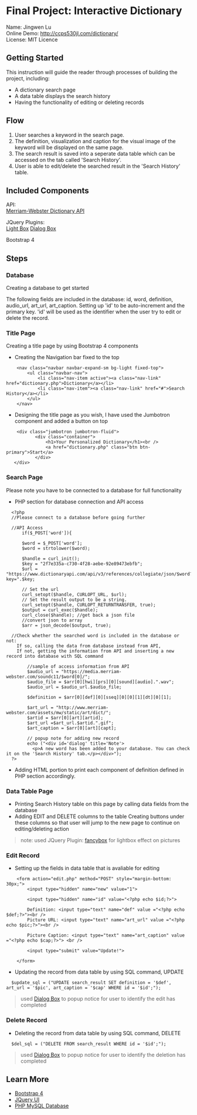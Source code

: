 # Final Project: Interactive Dictionary 
Name: Jingwen Lu    
Online Demo: http://ccps530jl.com/dictionary/   
License: MIT Licence 

## Getting Started
This instruction will guide the reader through processes of building the project, including:  
* A dictionary search page
* A data table displays the search history
* Having the functionality of editing or deleting records 


## Flow
1. User searches a keyword in the search page.
2. The definition, visualization and caption for the visual image of the keyword will be displayed on the same page.
3. The search result is saved into a seperate data table which can be accessed on the tab called 'Search History'.
4. User is able to edit/delete the searched result in the 'Search History' table.

## Included Components 
API:  
[Merriam-Webster Dictionary API](https://dictionaryapi.com/) 

JQuery Plugins:  
[Light Box](http://fancyapps.com/fancybox/3/) 
[Dialog Box](https://jqueryui.com/dialog/)

Bootstrap 4

## Steps

### Database
Creating a database to get started

The following fields are included in the database: id, word, definition, audio_url, art_url, art_caption.
Setting up 'id' to be auto-increment and the primary key.
'id' will be used as the identifier when the user try to edit or delete the record.
### Title Page
Creating a title page by using Bootstrap 4 components

* Creating the Navigation bar fixed to the top 

``` 
    <nav class="navbar navbar-expand-sm bg-light fixed-top">
        <ul class="navbar-nav">
            <li class="nav-item active"><a class="nav-link" href="dictionary.php">Dictionary</a></li>
            <li class="nav-item"><a class="nav-link" href="#">Search History</a></li>        
        </ul>
    </nav>    
 ```
 * Designing the title page as you wish, I have used the Jumbotron component and added a button on top
 ```
     <div class="jumbotron jumbotron-fluid">
            <div class="container">
                <h1>Your Personalized Dictionary</h1><br />
                <a href="dictionary.php" class="btn btn-primary">Start</a>
            </div>
    </div>
```
### Search Page 
Please note you have to be connected to a database for full functionality 
* PHP section for database connection and API access
```
  <?php
  //Please connect to a database before going further 
  
  //API Access
      if($_POST['word']){  
            
      $word = $_POST['word'];
      $word = strtolower($word);

      $handle = curl_init();
      $key = "2f7e335a-c730-4f28-aebe-92e89473ebfb";
      $url = "https://www.dictionaryapi.com/api/v3/references/collegiate/json/$word?key=".$key;

      // Set the url
      curl_setopt($handle, CURLOPT_URL, $url);
      // Set the result output to be a string.
      curl_setopt($handle, CURLOPT_RETURNTRANSFER, true);
      $output = curl_exec($handle);
      curl_close($handle); //get back a json file
      //convert json to array
      $arr = json_decode($output, true);
    
  //Check whether the searched word is included in the database or not:
    If so, calling the data from database instead from API, 
    If not, getting the information from API and inserting a new record into database with SQL command
      
        //sample of access information from API
        $audio_url = "https://media.merriam-webster.com/soundc11/$word[0]/";
        $audio_file = $arr[0][hwi][prs][0][sound][audio].".wav";
        $audio_url = $audio_url.$audio_file;

        $definition = $arr[0][def][0][sseq][0][0][1][dt][0][1];

        $art_url = "http://www.merriam-webster.com/assets/mw/static/art/dict/";
        $artid = $arr[0][art][artid];
        $art_url =$art_url.$artid.".gif";
        $art_caption = $arr[0][art][capt];
     
        // popup note for adding new record
        echo ("<div id='dialog' title='Note'>
          <p>A new word has been added to your database. You can check it on the 'Search History' tab.</p></div>");
  ?>
```
* Adding HTML portion to print each component of definition defined in PHP section accordingly. 

### Data Table Page
  
* Printing Search History table on this page by calling data fields from the database  
* Adding EDIT and DELETE columns to the table 
Creating buttons under these columns so that user will jump to the new page to continue on editing/deleting action

> note: used JQuery Plugin: [fancybox](http://fancyapps.com/fancybox/3/) for lightbox effect on pictures 


### Edit Record
* Setting up the fields in data table that is avaliable for editing  
```
    <form action="edit.php" method="POST" style="margin-bottom: 30px;">
        <input type="hidden" name="new" value="1">

        <input type="hidden" name="id" value="<?php echo $id;?>">

        Definition: <input type="text" name="def" value ="<?php echo $def;?>"><br />        
        Picture URL: <input type="text" name="art_url" value ="<?php echo $pic;?>"><br />
        
        Picture Caption: <input type="text" name="art_caption" value ="<?php echo $cap;?>"> <br />

        <input type="submit" value="Update!">

    </form>
```
* Updating the record from data table by using SQL command, UPDATE
```
  $update_sql = ("UPDATE search_result SET definition = '$def', art_url = '$pic', art_caption = '$cap' WHERE id = '$id';");

```
> used [Dialog Box](https://jqueryui.com/dialog/) to popup notice for user to identify the edit has completed

### Delete Record 
* Deleting the record from data table by using SQL command, DELETE
```
  $del_sql = ("DELETE FROM search_result WHERE id = '$id';");

```
> used [Dialog Box](https://jqueryui.com/dialog/) to popup notice for user to identify the deletion has completed
## Learn More
* [Bootstrap 4](https://www.w3schools.com/bootstrap4/default.asp)
* [JQuery UI](https://jqueryui.com/)
* [PHP MySQL Database](https://www.w3schools.com/php/php_mysql_intro.asp)










